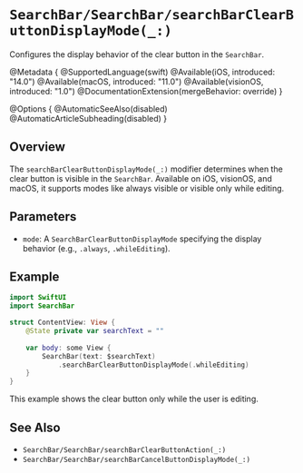 # ``SearchBar/SearchBar/searchBarClearButtonDisplayMode(_:)``

Configures the display behavior of the clear button in the `SearchBar`.

@Metadata {
    @SupportedLanguage(swift)
    @Available(iOS, introduced: "14.0")
    @Available(macOS, introduced: "11.0")
    @Available(visionOS, introduced: "1.0")
    @DocumentationExtension(mergeBehavior: override)
}

@Options {
    @AutomaticSeeAlso(disabled)
    @AutomaticArticleSubheading(disabled)
}

## Overview

The `searchBarClearButtonDisplayMode(_:)` modifier determines when the clear button is visible in the `SearchBar`. Available on iOS, visionOS, and macOS, it supports modes like always visible or visible only while editing.

## Parameters

- `mode`: A `SearchBarClearButtonDisplayMode` specifying the display behavior (e.g., `.always`, `.whileEditing`).

## Example

```swift
import SwiftUI
import SearchBar

struct ContentView: View {
    @State private var searchText = ""
    
    var body: some View {
        SearchBar(text: $searchText)
            .searchBarClearButtonDisplayMode(.whileEditing)
    }
}
```

This example shows the clear button only while the user is editing.

## See Also

- ``SearchBar/SearchBar/searchBarClearButtonAction(_:)``
- ``SearchBar/SearchBar/searchBarCancelButtonDisplayMode(_:)``
